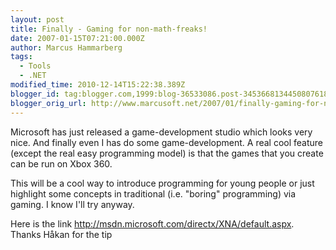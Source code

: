 ```yaml
---
layout: post
title: Finally - Gaming for non-math-freaks!
date: 2007-01-15T07:21:00.000Z
author: Marcus Hammarberg
tags:
  - Tools
  - .NET
modified_time: 2010-12-14T15:22:38.389Z
blogger_id: tag:blogger.com,1999:blog-36533086.post-3453668134450807618
blogger_orig_url: http://www.marcusoft.net/2007/01/finally-gaming-for-non-math-freaks.html
---
```



Microsoft has just released a game-development studio which looks
very nice. And finally even I has do some game-development. A real cool
feature (except the real easy programming model) is that the games that
you create can be run on Xbox 360.

This will be a cool way to introduce programming for young people or
just highlight some concepts in traditional (i.e. "boring" programming)
via gaming. I know I'll try anyway.

Here is the link <http://msdn.microsoft.com/directx/XNA/default.aspx>.
Thanks Håkan for the tip

